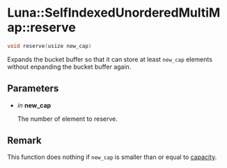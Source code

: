 # Luna::SelfIndexedUnorderedMultiMap::reserve

```c++
void reserve(usize new_cap)
```

Expands the bucket buffer so that it can store at least `new_cap` elements without enpanding the bucket buffer again. 



## Parameters
* *in* **new_cap**

    The number of element to reserve. 

## Remark
This function does nothing if `new_cap` is smaller than or equal to [capacity](class_luna_1_1_self_indexed_unordered_multi_map_1ad96bf59cb22e917cbd210ba068e8acb3.md). 

